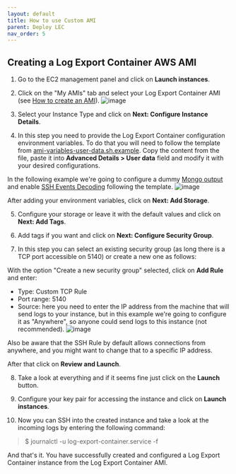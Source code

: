 ```yaml
---
layout: default
title: How to use Custom AMI
parent: Deploy LEC
nav_order: 5
---
```

## Creating a Log Export Container AWS AMI
1. Go to the EC2 management panel and click on **Launch instances**.

2. Click on the "My AMIs" tab and select your Log Export Container AMI (see [How to create an AMI](docs/HOW_TO_CREATE_AMI.md)).
![image](https://user-images.githubusercontent.com/20745533/158184010-c5fe8fc2-afd7-4f9d-9b87-fec72a16b381.png)

3. Select your Instance Type and click on **Next: Configure Instance Details**.

4. In this step you need to provide the Log Export Container configuration environment variables. To do that you will need to follow the template from [ami-variables-user-data.sh.example](ami-variables-user-data.sh.example). Copy the content from the file, paste it into **Advanced Details > User data** field and modify it with your desired configurations.

In the following example we're going to configure a dummy [Mongo output](docs/CONFIGURE_MONGO.md) and enable [SSH Events Decoding](docs/CONFIGURE_SSH_DECODE.md) following the template.
![image](https://user-images.githubusercontent.com/20745533/158190367-645eac78-28cb-476d-82dd-9f0484bf76b3.png)

After adding your environment variables, click on **Next: Add Storage**.

5. Configure your storage or leave it with the default values and click on **Next: Add Tags**.

6. Add tags if you want and click on **Next: Configure Security Group**.

7. In this step you can select an existing security group (as long there is a TCP port accessible on 5140) or create a new one as follows:

With the option "Create a new security group" selected, click on **Add Rule** and enter:
- Type: Custom TCP Rule
- Port range: 5140
- Source: here you need to enter the IP address from the machine that will send logs to your instance, but in this example we're going to configure it as "Anywhere", so anyone could send logs to this instance (not recommended).
![image](https://user-images.githubusercontent.com/20745533/158177046-5ef48134-6bf4-49c8-a90e-2d8bf84a1704.png)

Also be aware that the SSH Rule by default allows connections from anywhere, and you might want to change that to a specific IP address.

 After that click on **Review and Launch**.
 
8. Take a look at everything and if it seems fine just click on the **Launch** button.

9. Configure your key pair for accessing the instance and click on **Launch instances**.

10. Now you can SSH into the created instance and take a look at the incoming logs by entering the following command:
> $ journalctl -u log-export-container.service -f

And that's it. You have successfully created and configured a Log Export Container instance from the Log Export Container AMI.

